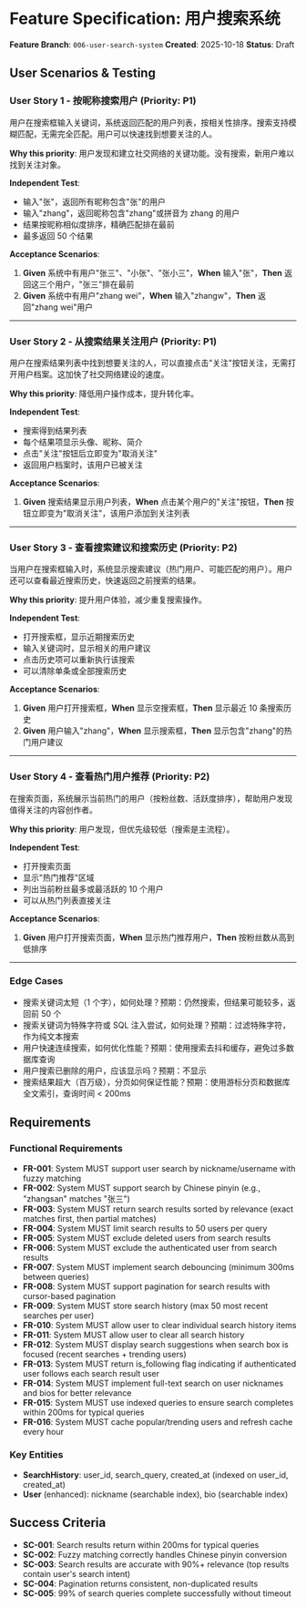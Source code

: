 # Feature Specification: 用户搜索系统

**Feature Branch**: `006-user-search-system`
**Created**: 2025-10-18
**Status**: Draft

## User Scenarios & Testing

### User Story 1 - 按昵称搜索用户 (Priority: P1)

用户在搜索框输入关键词，系统返回匹配的用户列表，按相关性排序。搜索支持模糊匹配，无需完全匹配。用户可以快速找到想要关注的人。

**Why this priority**: 用户发现和建立社交网络的关键功能。没有搜索，新用户难以找到关注对象。

**Independent Test**:
- 输入"张"，返回所有昵称包含"张"的用户
- 输入"zhang"，返回昵称包含"zhang"或拼音为 zhang 的用户
- 结果按昵称相似度排序，精确匹配排在最前
- 最多返回 50 个结果

**Acceptance Scenarios**:
1. **Given** 系统中有用户"张三"、"小张"、"张小三"，**When** 输入"张"，**Then** 返回这三个用户，"张三"排在最前
2. **Given** 系统中有用户"zhang wei"，**When** 输入"zhangw"，**Then** 返回"zhang wei"用户

---

### User Story 2 - 从搜索结果关注用户 (Priority: P1)

用户在搜索结果列表中找到想要关注的人，可以直接点击"关注"按钮关注，无需打开用户档案。这加快了社交网络建设的速度。

**Why this priority**: 降低用户操作成本，提升转化率。

**Independent Test**:
- 搜索得到结果列表
- 每个结果项显示头像、昵称、简介
- 点击"关注"按钮后立即变为"取消关注"
- 返回用户档案时，该用户已被关注

**Acceptance Scenarios**:
1. **Given** 搜索结果显示用户列表，**When** 点击某个用户的"关注"按钮，**Then** 按钮立即变为"取消关注"，该用户添加到关注列表

---

### User Story 3 - 查看搜索建议和搜索历史 (Priority: P2)

当用户在搜索框输入时，系统显示搜索建议（热门用户、可能匹配的用户）。用户还可以查看最近搜索历史，快速返回之前搜索的结果。

**Why this priority**: 提升用户体验，减少重复搜索操作。

**Independent Test**:
- 打开搜索框，显示近期搜索历史
- 输入关键词时，显示相关的用户建议
- 点击历史项可以重新执行该搜索
- 可以清除单条或全部搜索历史

**Acceptance Scenarios**:
1. **Given** 用户打开搜索框，**When** 显示空搜索框，**Then** 显示最近 10 条搜索历史
2. **Given** 用户输入"zhang"，**When** 显示搜索框，**Then** 显示包含"zhang"的热门用户建议

---

### User Story 4 - 查看热门用户推荐 (Priority: P2)

在搜索页面，系统展示当前热门的用户（按粉丝数、活跃度排序），帮助用户发现值得关注的内容创作者。

**Why this priority**: 用户发现，但优先级较低（搜索是主流程）。

**Independent Test**:
- 打开搜索页面
- 显示"热门推荐"区域
- 列出当前粉丝最多或最活跃的 10 个用户
- 可以从热门列表直接关注

**Acceptance Scenarios**:
1. **Given** 用户打开搜索页面，**When** 显示热门推荐用户，**Then** 按粉丝数从高到低排序

---

### Edge Cases

- 搜索关键词太短（1 个字），如何处理？预期：仍然搜索，但结果可能较多，返回前 50 个
- 搜索关键词为特殊字符或 SQL 注入尝试，如何处理？预期：过滤特殊字符，作为纯文本搜索
- 用户快速连续搜索，如何优化性能？预期：使用搜索去抖和缓存，避免过多数据库查询
- 用户搜索已删除的用户，应该显示吗？预期：不显示
- 搜索结果超大（百万级），分页如何保证性能？预期：使用游标分页和数据库全文索引，查询时间 < 200ms

## Requirements

### Functional Requirements

- **FR-001**: System MUST support user search by nickname/username with fuzzy matching
- **FR-002**: System MUST support search by Chinese pinyin (e.g., "zhangsan" matches "张三")
- **FR-003**: System MUST return search results sorted by relevance (exact matches first, then partial matches)
- **FR-004**: System MUST limit search results to 50 users per query
- **FR-005**: System MUST exclude deleted users from search results
- **FR-006**: System MUST exclude the authenticated user from search results
- **FR-007**: System MUST implement search debouncing (minimum 300ms between queries)
- **FR-008**: System MUST support pagination for search results with cursor-based pagination
- **FR-009**: System MUST store search history (max 50 most recent searches per user)
- **FR-010**: System MUST allow user to clear individual search history items
- **FR-011**: System MUST allow user to clear all search history
- **FR-012**: System MUST display search suggestions when search box is focused (recent searches + trending users)
- **FR-013**: System MUST return is_following flag indicating if authenticated user follows each search result user
- **FR-014**: System MUST implement full-text search on user nicknames and bios for better relevance
- **FR-015**: System MUST use indexed queries to ensure search completes within 200ms for typical queries
- **FR-016**: System MUST cache popular/trending users and refresh cache every hour

### Key Entities

- **SearchHistory**: user_id, search_query, created_at (indexed on user_id, created_at)
- **User** (enhanced): nickname (searchable index), bio (searchable index)

## Success Criteria

- **SC-001**: Search results return within 200ms for typical queries
- **SC-002**: Fuzzy matching correctly handles Chinese pinyin conversion
- **SC-003**: Search results are accurate with 90%+ relevance (top results contain user's search intent)
- **SC-004**: Pagination returns consistent, non-duplicated results
- **SC-005**: 99% of search queries complete successfully without timeout
